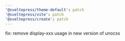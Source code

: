 ```yaml
---
'@sveltepress/theme-default': patch
'@sveltepress/vite': patch
'@sveltepress/create': patch
---
```


fix: remove display-xxx usage in new version of unocss
